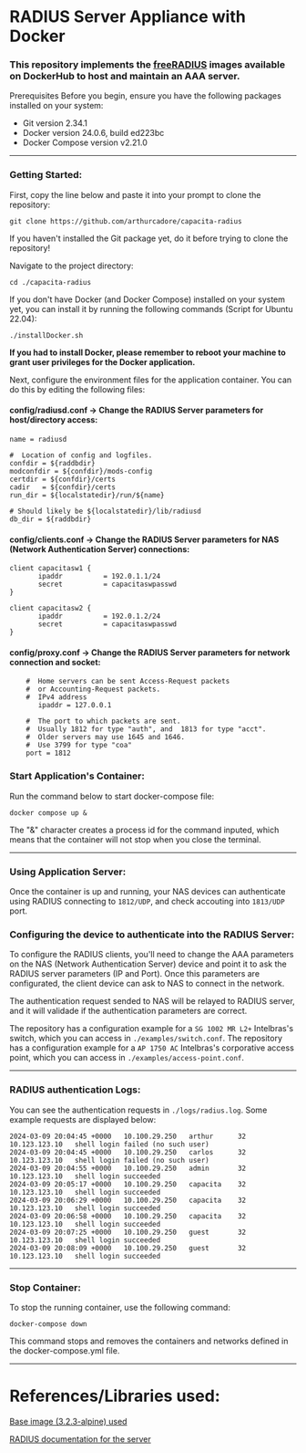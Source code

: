 # RADIUS Server Appliance with Docker

### This repository implements the [freeRADIUS](https://hub.docker.com/r/freeradius/freeradius-server) images available on DockerHub to host and maintain an AAA server.

Prerequisites
Before you begin, ensure you have the following packages installed on your system:

- Git version 2.34.1
- Docker version 24.0.6, build ed223bc
- Docker Compose version v2.21.0

---

### Getting Started:

First, copy the line below and paste it into your prompt to clone the repository:

```
git clone https://github.com/arthurcadore/capacita-radius
```
If you haven't installed the Git package yet, do it before trying to clone the repository!

Navigate to the project directory:

```
cd ./capacita-radius
```

If you don't have Docker (and Docker Compose) installed on your system yet, you can install it by running the following commands (Script for Ubuntu 22.04):

```
./installDocker.sh
```

**If you had to install Docker, please remember to reboot your machine to grant user privileges for the Docker application.** 

Next, configure the environment files for the application container. You can do this by editing the following files:

#### config/radiusd.conf -> Change the RADIUS Server parameters for host/directory access:

```
name = radiusd

#  Location of config and logfiles.
confdir = ${raddbdir}
modconfdir = ${confdir}/mods-config
certdir = ${confdir}/certs
cadir   = ${confdir}/certs
run_dir = ${localstatedir}/run/${name}

# Should likely be ${localstatedir}/lib/radiusd
db_dir = ${raddbdir}
```

#### config/clients.conf -> Change the RADIUS Server parameters for NAS (Network Authentication Server) connections:

```
client capacitasw1 {
       ipaddr          = 192.0.1.1/24
       secret          = capacitaswpasswd
}

client capacitasw2 {
       ipaddr          = 192.0.1.2/24
       secret          = capacitaswpasswd
}
```

#### config/proxy.conf -> Change the RADIUS Server parameters for network connection and socket:
```
    #  Home servers can be sent Access-Request packets
    #  or Accounting-Request packets.
    #  IPv4 address
       ipaddr = 127.0.0.1

    #  The port to which packets are sent.
    #  Usually 1812 for type "auth", and  1813 for type "acct".
    #  Older servers may use 1645 and 1646.
    #  Use 3799 for type "coa"
    port = 1812

```

### Start Application's Container: 
Run the command below to start docker-compose file: 

```
docker compose up & 
```

The "&" character creates a process id for the command inputed, which means that the container will not stop when you close the terminal. 

---

### Using Application Server:

Once the container is up and running, your NAS devices can authenticate using RADIUS connecting to `1812/UDP`, and check accouting into `1813/UDP` port. 

### Configuring the device to authenticate into the RADIUS Server: 

To configure the RADIUS clients, you'll need to change the AAA parameters on the NAS (Network Authentication Server) device and point it to ask the RADIUS server parameters (IP and Port). Once this parameters are configurated, the client device can ask to NAS to connect in the network. 

The authentication request sended to NAS will be relayed to RADIUS server, and it will validade if the authentication parameters are correct. 

The repository has a configuration example for a `SG 1002 MR L2+` Intelbras's switch, which you can access in `./examples/switch.conf`. The repository has a configuration example for a `AP 1750 AC` Intelbras's corporative access point, which you can access in `./examples/access-point.conf`. 

--- 

### RADIUS authentication Logs:

You can see the authentication requests in `./logs/radius.log`. Some example requests are displayed below:

```
2024-03-09 20:04:45 +0000	10.100.29.250	arthur	    32	10.123.123.10	shell login failed (no such user)
2024-03-09 20:04:45 +0000	10.100.29.250	carlos	    32	10.123.123.10	shell login failed (no such user)
2024-03-09 20:04:55 +0000	10.100.29.250	admin	    32	10.123.123.10	shell login succeeded
2024-03-09 20:05:17 +0000	10.100.29.250	capacita	32	10.123.123.10	shell login succeeded
2024-03-09 20:06:29 +0000	10.100.29.250	capacita	32	10.123.123.10	shell login succeeded
2024-03-09 20:06:58 +0000	10.100.29.250	capacita	32	10.123.123.10	shell login succeeded
2024-03-09 20:07:25 +0000	10.100.29.250	guest	    32	10.123.123.10	shell login succeeded
2024-03-09 20:08:09 +0000	10.100.29.250	guest	    32	10.123.123.10	shell login succeeded
```

--- 
### Stop Container: 
To stop the running container, use the following command:

```
docker-compose down
```

This command stops and removes the containers and networks defined in the docker-compose.yml file.

--- 

# References/Libraries used: 

[Base image (3.2.3-alpine) used](https://hub.docker.com/r/freeradius/freeradius-server)

[RADIUS documentation for the server](https://freeradius.org/documentation/)